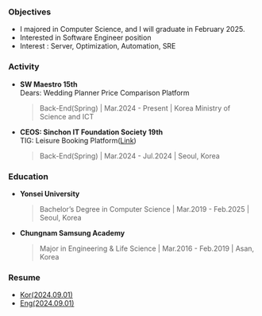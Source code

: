 ### Objectives
- I majored in Computer Science, and I will graduate in February 2025.
- Interested in Software Engineer position
- Interest : Server, Optimization, Automation, SRE


### Activity

- **SW Maestro 15th**  
  Dears: Wedding Planner Price Comparison Platform
  > Back-End(Spring) | Mar.2024 - Present | Korea Ministry of Science and ICT  
  

- **CEOS: Sinchon IT Foundation Society 19th**  
  TIG: Leisure Booking Platform([Link](https://tigleisure.com/))
  > Back-End(Spring) | Mar.2024 - Jul.2024 | Seoul, Korea  

### Education

- **Yonsei University**
  > Bachelor’s Degree in Computer Science | Mar.2019 - Feb.2025 | Seoul, Korea

- **Chungnam Samsung Academy**
  > Major in Engineering & Life Science | Mar.2016 - Feb.2019 | Asan, Korea


### Resume
- [Kor(2024.09.01)](https://drive.google.com/file/d/1MZtPDXsVovSosgPzwYtZiI2XSb4UlREU/view?usp=sharing)
- [Eng(2024.09.01)](https://drive.google.com/file/d/1_ycFA8anxI-NaEdn9dfmgt61ICTX1t7e/view?usp=sharing)
